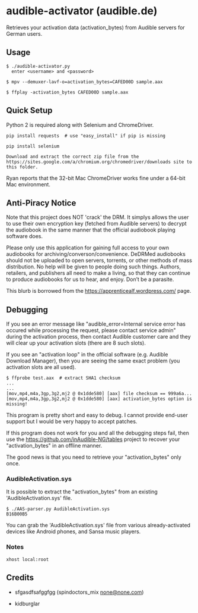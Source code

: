 # audible-activator (audible.de)

Retrieves your activation data (activation_bytes) from Audible servers for German users.

## Usage

```
$ ./audible-activator.py 
  enter <username> and <password>

$ mpv --demuxer-lavf-o=activation_bytes=CAFED00D sample.aax

$ ffplay -activation_bytes CAFED00D sample.aax
```

## Quick Setup

Python 2 is required along with Selenium and ChromeDriver.

```
pip install requests  # use "easy_install" if pip is missing

pip install selenium

Download and extract the correct zip file from the https://sites.google.com/a/chromium.org/chromedriver/downloads site to this folder.
```

Ryan reports that the 32-bit Mac ChromeDriver works fine under a 64-bit Mac
environment.

## Anti-Piracy Notice

Note that this project does NOT 'crack' the DRM. It simplys allows the user to
use their own encryption key (fetched from Audible servers) to decrypt the
audiobook in the same manner that the official audiobook playing software does.

Please only use this application for gaining full access to your own audiobooks
for archiving/converson/convenience. DeDRMed audiobooks should not be uploaded
to open servers, torrents, or other methods of mass distribution. No help will
be given to people doing such things. Authors, retailers, and publishers all
need to make a living, so that they can continue to produce audiobooks for us to
hear, and enjoy. Don’t be a parasite.

This blurb is borrowed from the https://apprenticealf.wordpress.com/ page.

## Debugging

If you see an error message like "audible_error=Internal service error has
occured while processing the request, please contact service admin" during the
activation process, then contact Audible customer care and they will clear up
your activation slots (there are 8 such slots).

If you see an "activation loop" in the official software (e.g. Audible Download
Manager), then you are seeing the same exact problem (you activation slots are
all used).

```
$ ffprobe test.aax  # extract SHA1 checksum
...
...
[mov,mp4,m4a,3gp,3g2,mj2 @ 0x1dde580] [aax] file checksum == 999a6a...
[mov,mp4,m4a,3gp,3g2,mj2 @ 0x1dde580] [aax] activation_bytes option is missing!
```

This program is pretty short and easy to debug. I cannot provide end-user
support but I would be very happy to accept patches.

If this program does not work for you and all the debugging steps fail, then
use the https://github.com/inAudible-NG/tables project to recover your
"activation_bytes" in an offline manner.

The good news is that you need to retrieve your "activation_bytes" only once.

### AudibleActivation.sys

It is possible to extract the "activation_bytes" from an existing
'AudibleActivation.sys' file.

```
$ ./AAS-parser.py AudibleActivation.sys
B16B00B5
```

You can grab the 'AudibleActivation.sys' file from various already-activated
devices like Android phones, and Sansa music players.

### Notes

``xhost local:root``


## Credits

* sfgasdfsafggfgg (spindoctors_mix <none@none.com>)

* kidburglar
